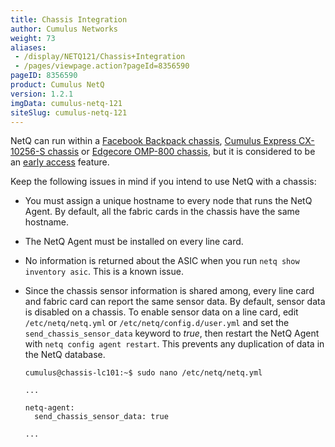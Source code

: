 ```yaml
---
title: Chassis Integration
author: Cumulus Networks
weight: 73
aliases:
 - /display/NETQ121/Chassis+Integration
 - /pages/viewpage.action?pageId=8356590
pageID: 8356590
product: Cumulus NetQ
version: 1.2.1
imgData: cumulus-netq-121
siteSlug: cumulus-netq-121
---
```

NetQ can run within a [Facebook Backpack
chassis](https://cumulusnetworks.com/products/cumulus-express/getting-started/backpack/),
[Cumulus Express CX-10256-S
chassis](https://cumulusnetworks.com/products/cumulus-express/getting-started/cx10256s-omp800/)
or [Edgecore OMP-800
chassis](https://cumulusnetworks.com/products/cumulus-express/getting-started/cx10256s-omp800/),
but it is considered to be an [early
access](/version/cumulus-netq-121/Early-Access-Features/) feature.

Keep the following issues in mind if you intend to use NetQ with a
chassis:

  - You must assign a unique hostname to every node that runs the NetQ
    Agent. By default, all the fabric cards in the chassis have the same
    hostname.

  - The NetQ Agent must be installed on every line card.

  - No information is returned about the ASIC when you run `netq show
    inventory asic`. This is a known issue.

  - Since the chassis sensor information is shared among, every line
    card and fabric card can report the same sensor data. By default,
    sensor data is disabled on a chassis. To enable sensor data on a
    line card, edit `/etc/netq/netq.yml` or
    `/etc/netq/config.d/user.yml` and set the `send_chassis_sensor_data`
    keyword to *true*, then restart the NetQ Agent with `netq config
    agent restart`. This prevents any duplication of data in the NetQ
    database.
    
        cumulus@chassis-lc101:~$ sudo nano /etc/netq/netq.yml
         
        ...
         
        netq-agent:
          send_chassis_sensor_data: true
         
        ...


